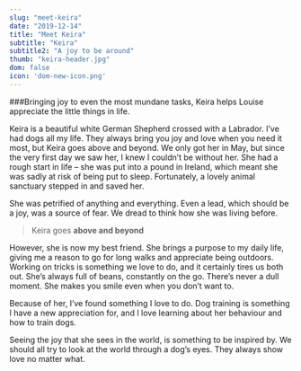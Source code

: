 ```yaml
---
slug: "meet-keira"
date: "2019-12-14"
title: "Meet Keira"
subtitle: "Keira"
subtitle2: "A joy to be around"
thumb: "keira-header.jpg"
dom: false
icon: 'dom-new-icon.png'
---
```


###Bringing joy to even the most mundane tasks, Keira helps Louise appreciate the little things in life.

Keira is a beautiful white German Shepherd crossed with a Labrador. I’ve had dogs all my life. They always bring you joy and love when you need it most, but Keira goes above and beyond. We only got her in May, but since the very first day we saw her, I knew I couldn’t be without her. She had a rough start in life – she was put into a pound in Ireland, which meant she was sadly at risk of being put to sleep. Fortunately, a lovely animal sanctuary stepped in and saved her.

She was petrified of anything and everything. Even a lead, which should be a joy, was a source of fear. We dread to think how she was living before.

> Keira goes **above and beyond**

However, she is now my best friend. She brings a purpose to my daily life, giving me a reason to go for long walks and appreciate being outdoors. Working on tricks is something we love to do, and it certainly tires us both out. She’s always full of beans, constantly on the go. There’s never a dull moment. She makes you smile even when you don’t want to.

Because of her, I’ve found something I love to do. Dog training is something I have a new appreciation for, and I love learning about her behaviour and how to train dogs.

Seeing the joy that she sees in the world, is something to be inspired by. We should all try to look at the world through a dog’s eyes. They always show love no matter what.